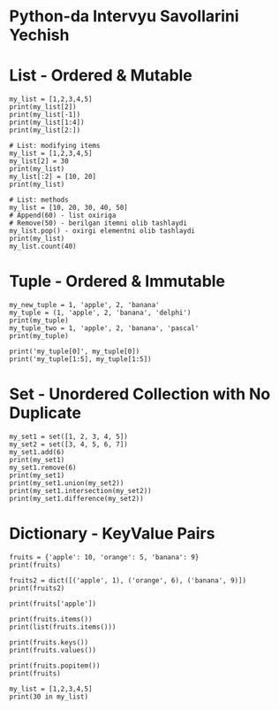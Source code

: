 # Python-da Intervyu Savollarini Yechish

# List - Ordered & Mutable

    my_list = [1,2,3,4,5]
    print(my_list[2])
    print(my_list[-1])
    print(my_list[1:4])
    print(my_list[2:])
    
    # List: modifying items
    my_list = [1,2,3,4,5]
    my_list[2] = 30
    print(my_list)
    my_list[:2] = [10, 20]
    print(my_list)
    
    # List: methods
    my_list = [10, 20, 30, 40, 50]
    # Append(60) - list oxiriga
    # Remove(50) - berilgan itemni olib tashlaydi
    my_list.pop() - oxirgi elementni olib tashlaydi    
    print(my_list)
    my_list.count(40)
    
# Tuple - Ordered & Immutable

    my_new_tuple = 1, 'apple', 2, 'banana'
    my_tuple = (1, 'apple', 2, 'banana', 'delphi')
    print(my_tuple)
    my_tuple_two = 1, 'apple', 2, 'banana', 'pascal'
    print(my_tuple)
	
    print('my_tuple[0]', my_tuple[0])
    print('my_tuple[1:5], my_tuple[1:5])

# Set - Unordered Collection with No Duplicate
	
    my_set1 = set([1, 2, 3, 4, 5])
    my_set2 = set([3, 4, 5, 6, 7])
    my_set1.add(6)
    print(my_set1)
    my_set1.remove(6)
    print(my_set1)
    print(my_set1.union(my_set2))
    print(my_set1.intersection(my_set2))
    print(my_set1.difference(my_set2))

# Dictionary - KeyValue Pairs

    fruits = {'apple': 10, 'orange': 5, 'banana': 9}
    print(fruits)
    
    fruits2 = dict([('apple', 1), ('orange', 6), ('banana', 9)])
    print(fruits2)
    
    print(fruits['apple'])
    
    print(fruits.items())
    print(list(fruits.items()))
    
    print(fruits.keys())
    print(fruits.values())
    
    print(fruits.popitem())
    print(fruits)
    
    my_list = [1,2,3,4,5]
    print(30 in my_list)
